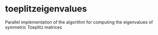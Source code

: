 # toeplitzeigenvalues
Parallel implementation of the algorithm for computing the eigenvalues of symmetric Toeplitz matrices

